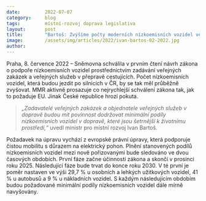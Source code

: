 ```yaml
---
date:         2022-07-07
category:     blog
tags:         místní-rozvoj doprava legislativa
layout:       post
title:        "Bartoš: Zvýšíme počty moderních nízkoemisních vozidel ve veřejné správě"
image:        /assets/img/articles/2022/ivan-bartos-02-2022.jpg
author:       
---
```


Praha, 8. července 2022 – Sněmovna schválila v prvním čtení návrh zákona o podpoře nízkoemisních vozidel prostřednictvím zadávání veřejných zakázek a veřejných služeb v přepravě cestujících. Počet nízkoemisních vozidel, která budou jezdit po silnicích v ČR, by se tak měl průběžně zvyšovat. MMR aktivně prosazuje co nejrychlejší schválení zákona tak, jak to požaduje EU. Jinak České republice hrozí pokuta.

> *„Zadavatelé veřejných zakázek a objednatele veřejných služeb v dopravě budou mít povinnost dodržovat minimální podíly nízkoemisních vozidel v dopravě, které jsou šetrnější k životnímu prostředí,“* uvedl ministr pro místní rozvoj Ivan Bartoš.

Požadavek na úpravu vychází z evropské právní úpravy, která podporuje čistou mobilitu s důrazem na elektrický pohon. Plnění stanovených podílů nízkoemisních vozidel mezi nově pořizovanými bude sledováno ve dvou časových obdobích. První fáze začne účinností zákona a skončí v prosinci roku 2025. Následující fáze bude trvat do konce roku 2030. V té první je poměr nastaven ve výši 29,7 % u osobních a lehkých užitkových vozidel, 41 % u autobusů a 9 % u nákladních vozidel. S každým následujícím obdobím budou požadované minimální podíly nízkoemisních vozidel dále mírně navyšovány.

